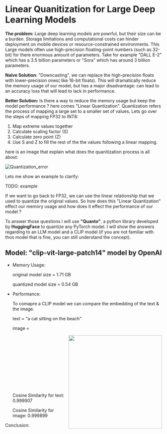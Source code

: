 # Linear Quanitization for Large Deep Learning Models

**The problem:** Large deep learning models are powrful, but their size can be a burden. Storage limitations and computational costs can hinder deployment on mobile devices or resource-constrained environments.
This Large models often use high-precision floating-point numbers (such as 32-bit) for there enormous amount of parameters.
Take for example "DALL E-2" which has a 3.5 billion parameters or "Sora" which has around 3 billion parameters. 

**Naïve Solution**: "Downcasting", we can replace the high-precision floats with lower-precision ones( like 16-bit floats). This will dramatically reduce the memory usage of our model, but has a major disadvantage: can lead to an accuracy loss that will lead to lack in performance. 

**Better Solution:** Is there a way to reduce the memory usage but keep the model performance ? here comes "Linear Quantization". Quantization refers  the process of mapping a large set to a smaller set of values. 
Lets go over the steps of mapping FP32 to INT8:
1.	Map extreme values together
2.	Calculate scaling factor (S)
3.	Calculate  zero point (Z)
4.	Use S and Z to fill the rest of the the values following a linear mapping. 

here is an image that explain what does the quanitization process is all about:

![Quantization_error](https://github.com/ShaharBenIshay/Linear-Quanitization-Deep-Learning/assets/93884611/c784ae2f-e0eb-4202-95c8-7945b3d1bef6)

Lets me show an example to clarify:

TODO: example



If we want to go back to FP32, we can use the linear relationship that we used to quantize the original values. 
So how does this "Linear Quantization" effect our memory usage and how does it effect the performance of our model ? 

To answer those questions i will use **"Quanto"**, a python library developed by **HuggingFace** to quantize any PyTorch model. 
I will show the answers regarding to an LLM model and a CLIP model (if you are not familiar with thos model that is fine, you can still understand the concept).

## **Model: "clip-vit-large-patch14" model by OpenAI**

* Memory Usage:
  
	original model size = 1.71 GB

	quantized model size = 0.54 GB

* Performance:

  	To comapre a CLIP model we can compare the embedding of the text & the image.
  
  	text = "a cat sitting on the beach"
  
  	image =
  
  	<img align="right" width="300" height="300" src="https://github.com/ShaharBenIshay/Linear-Quanitization-Deep-Learning/assets/93884611/8a9f284c-2470-468a-b1d4-4980b909e3fe">
	<br>
	<br>
	<br>
	<br>
	<br>
	<br>
	<br>
	<br>
	<br>
	<br>

  	Cosine Similarity for text: 0.999907
  
	Cosine Similarity for image: 0.999899





Conclusion:













  
